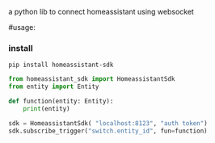 a python lib to connect homeassistant using websocket

#usage:

### install
```shell
pip install homeassistant-sdk
```

```python
from homeassistant_sdk import HomeassistantSdk
from entity import Entity

def function(entity: Entity):
    print(entity)

sdk = HomeassistantSdk( "localhost:8123", "auth token")
sdk.subscribe_trigger("switch.entity_id", fun=function)
```